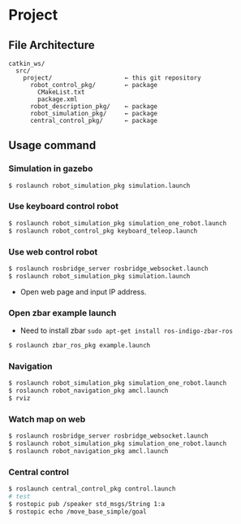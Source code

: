 # Project

## File Architecture
```
catkin_ws/
  src/
    project/                    ← this git repository
      robot_control_pkg/        ← package
        CMakeList.txt
        package.xml
      robot_description_pkg/    ← package
      robot_simulation_pkg/     ← package
      central_control_pkg/      ← package
```

## Usage command

### Simulation in gazebo

```sh
$ roslaunch robot_simulation_pkg simulation.launch
```

### Use keyboard control robot

```sh
$ roslaunch robot_simulation_pkg simulation_one_robot.launch
$ roslaunch robot_control_pkg keyboard_teleop.launch
```

### Use web control robot

```sh
$ roslaunch rosbridge_server rosbridge_websocket.launch
$ roslaunch robot_simulation_pkg simulation.launch
```

+ Open web page and input IP address.

### Open zbar example launch

+ Need to install zbar `sudo apt-get install ros-indigo-zbar-ros`

```sh
$ roslaunch zbar_ros_pkg example.launch
```

### Navigation

```sh
$ roslaunch robot_simulation_pkg simulation_one_robot.launch
$ roslaunch robot_navigation_pkg amcl.launch
$ rviz
```

### Watch map on web

```sh
$ roslaunch rosbridge_server rosbridge_websocket.launch
$ roslaunch robot_simulation_pkg simulation_one_robot.launch
$ roslaunch robot_navigation_pkg amcl.launch
```

### Central control

```sh
$ roslaunch central_control_pkg control.launch
# test
$ rostopic pub /speaker std_msgs/String 1:a     
$ rostopic echo /move_base_simple/goal
```
